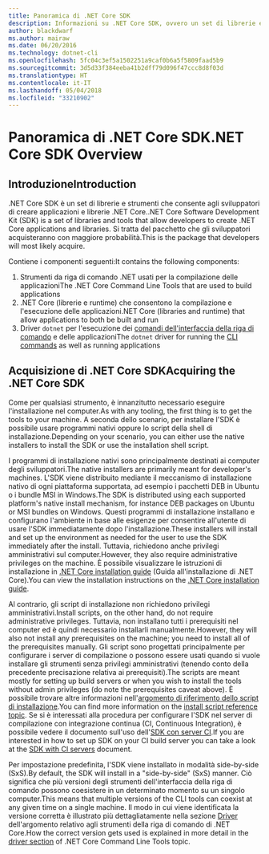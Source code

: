 ```yaml
---
title: Panoramica di .NET Core SDK
description: Informazioni su .NET Core SDK, ovvero un set di librerie e strumenti usati per creare progetti .NET Core.
author: blackdwarf
ms.author: mairaw
ms.date: 06/20/2016
ms.technology: dotnet-cli
ms.openlocfilehash: 5fc04c3ef5a1502251a9caf0b6a5f5809faad5b9
ms.sourcegitcommit: 3d5d33f384eeba41b2dff79d096f47ccc8d8f03d
ms.translationtype: HT
ms.contentlocale: it-IT
ms.lasthandoff: 05/04/2018
ms.locfileid: "33210902"
---
```

# <a name="net-core-sdk-overview"></a><span data-ttu-id="86bbe-103">Panoramica di .NET Core SDK</span><span class="sxs-lookup"><span data-stu-id="86bbe-103">.NET Core SDK Overview</span></span> 

## <a name="introduction"></a><span data-ttu-id="86bbe-104">Introduzione</span><span class="sxs-lookup"><span data-stu-id="86bbe-104">Introduction</span></span>
<span data-ttu-id="86bbe-105">.NET Core SDK è un set di librerie e strumenti che consente agli sviluppatori di creare applicazioni e librerie .NET Core.</span><span class="sxs-lookup"><span data-stu-id="86bbe-105">.NET Core Software Development Kit (SDK) is a set of libraries and tools that allow developers to create .NET Core applications and libraries.</span></span> <span data-ttu-id="86bbe-106">Si tratta del pacchetto che gli sviluppatori acquisteranno con maggiore probabilità.</span><span class="sxs-lookup"><span data-stu-id="86bbe-106">This is the package that developers will most likely acquire.</span></span> 

<span data-ttu-id="86bbe-107">Contiene i componenti seguenti:</span><span class="sxs-lookup"><span data-stu-id="86bbe-107">It contains the following components:</span></span>

1. <span data-ttu-id="86bbe-108">Strumenti da riga di comando .NET usati per la compilazione delle applicazioni</span><span class="sxs-lookup"><span data-stu-id="86bbe-108">The .NET Core Command Line Tools that are used to build applications</span></span>
2. <span data-ttu-id="86bbe-109">.NET Core (librerie e runtime) che consentono la compilazione e l'esecuzione delle applicazioni</span><span class="sxs-lookup"><span data-stu-id="86bbe-109">.NET Core (libraries and runtime) that allow applications to both be built and run</span></span>
3. <span data-ttu-id="86bbe-110">Driver `dotnet` per l'esecuzione dei [comandi dell'interfaccia della riga di comando](tools/index.md) e delle applicazioni</span><span class="sxs-lookup"><span data-stu-id="86bbe-110">The `dotnet` driver for running the [CLI commands](tools/index.md) as well as running applications</span></span>


## <a name="acquiring-the-net-core-sdk"></a><span data-ttu-id="86bbe-111">Acquisizione di .NET Core SDK</span><span class="sxs-lookup"><span data-stu-id="86bbe-111">Acquiring the .NET Core SDK</span></span>
<span data-ttu-id="86bbe-112">Come per qualsiasi strumento, è innanzitutto necessario eseguire l'installazione nel computer.</span><span class="sxs-lookup"><span data-stu-id="86bbe-112">As with any tooling, the first thing is to get the tools to your machine.</span></span> <span data-ttu-id="86bbe-113">A seconda dello scenario, per installare l'SDK è possibile usare programmi nativi oppure lo script della shell di installazione.</span><span class="sxs-lookup"><span data-stu-id="86bbe-113">Depending on your scenario, you can either use the native installers to install the SDK or use the installation shell script.</span></span>

<span data-ttu-id="86bbe-114">I programmi di installazione nativi sono principalmente destinati ai computer degli sviluppatori.</span><span class="sxs-lookup"><span data-stu-id="86bbe-114">The native installers are primarily meant for developer's machines.</span></span> <span data-ttu-id="86bbe-115">L'SDK viene distribuito mediante il meccanismo di installazione nativo di ogni piattaforma supportata, ad esempio i pacchetti DEB in Ubuntu o i bundle MSI in Windows.</span><span class="sxs-lookup"><span data-stu-id="86bbe-115">The SDK is distributed using each supported platform's native install mechanism, for instance DEB packages on Ubuntu or MSI bundles on Windows.</span></span> <span data-ttu-id="86bbe-116">Questi programmi di installazione installano e configurano l'ambiente in base alle esigenze per consentire all'utente di usare l'SDK immediatamente dopo l'installazione.</span><span class="sxs-lookup"><span data-stu-id="86bbe-116">These installers will install and set up the environment as needed for the user to use the SDK immediately after the install.</span></span> <span data-ttu-id="86bbe-117">Tuttavia, richiedono anche privilegi amministrativi sul computer.</span><span class="sxs-lookup"><span data-stu-id="86bbe-117">However, they also require administrative privileges on the machine.</span></span> <span data-ttu-id="86bbe-118">È possibile visualizzare le istruzioni di installazione in [.NET Core installation guide](https://aka.ms/dotnetcoregs) (Guida all'installazione di .NET Core).</span><span class="sxs-lookup"><span data-stu-id="86bbe-118">You can view the installation instructions on the [.NET Core installation guide](https://aka.ms/dotnetcoregs).</span></span>

<span data-ttu-id="86bbe-119">Al contrario, gli script di installazione non richiedono privilegi amministrativi.</span><span class="sxs-lookup"><span data-stu-id="86bbe-119">Install scripts, on the other hand, do not require administrative privileges.</span></span> <span data-ttu-id="86bbe-120">Tuttavia, non installano tutti i prerequisiti nel computer ed è quindi necessario installarli manualmente.</span><span class="sxs-lookup"><span data-stu-id="86bbe-120">However, they will also not install any prerequisites on the machine; you need to install all of the prerequisites manually.</span></span> <span data-ttu-id="86bbe-121">Gli script sono progettati principalmente per configurare i server di compilazione o possono essere usati quando si vuole installare gli strumenti senza privilegi amministrativi (tenendo conto della precedente precisazione relativa ai prerequisiti).</span><span class="sxs-lookup"><span data-stu-id="86bbe-121">The scripts are meant mostly for setting up build servers or when you wish to install the tools without admin privileges (do note the prerequisites caveat above).</span></span> <span data-ttu-id="86bbe-122">È possibile trovare altre informazioni nell'[argomento di riferimento dello script di installazione](tools/dotnet-install-script.md).</span><span class="sxs-lookup"><span data-stu-id="86bbe-122">You can find more information on the [install script reference topic](tools/dotnet-install-script.md).</span></span> <span data-ttu-id="86bbe-123">Se si è interessati alla procedura per configurare l'SDK nel server di compilazione con integrazione continua (CI, Continuous Integration), è possibile vedere il documento sull'uso dell'[SDK con server CI](tools/using-ci-with-cli.md).</span><span class="sxs-lookup"><span data-stu-id="86bbe-123">If you are interested in how to set up SDK on your CI build server you can take a look at the [SDK with CI servers](tools/using-ci-with-cli.md) document.</span></span> 

<span data-ttu-id="86bbe-124">Per impostazione predefinita, l'SDK viene installato in modalità side-by-side (SxS).</span><span class="sxs-lookup"><span data-stu-id="86bbe-124">By default, the SDK will install in a "side-by-side" (SxS) manner.</span></span> <span data-ttu-id="86bbe-125">Ciò significa che più versioni degli strumenti dell'interfaccia della riga di comando possono coesistere in un determinato momento su un singolo computer.</span><span class="sxs-lookup"><span data-stu-id="86bbe-125">This means that multiple versions of the CLI tools can coexist at any given time on a single machine.</span></span> <span data-ttu-id="86bbe-126">Il modo in cui viene identificata la versione corretta è illustrato più dettagliatamente nella sezione [Driver](tools/index.md#driver) dell'argomento relativo agli strumenti della riga di comando di .NET Core.</span><span class="sxs-lookup"><span data-stu-id="86bbe-126">How the correct version gets used is explained in more detail in the [driver section](tools/index.md#driver) of .NET Core Command Line Tools topic.</span></span>
